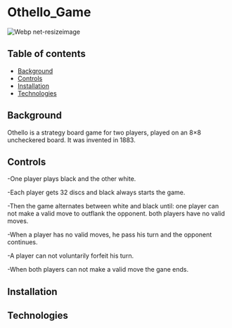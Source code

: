 # Othello_Game

![Webp net-resizeimage](https://play-lh.googleusercontent.com/PP-sw5-Y3Df-9VvHUoxsyo2MU4kROiamU_4cLf282EGl1bOBCU05Lw4jTYpF9mcR3Hs=w240-h480)
## Table of contents
+ [Background](Background)
+ [Controls](Controls)
+ [Installation](Installation)
+ [Technologies](Technologies)
## Background
Othello is a strategy board game for two players, played on an 8×8 uncheckered board. It was invented in 1883.
## Controls
  -One player plays black and the other white.
  
  -Each player gets 32 discs and black always starts the game.
  
  -Then the game alternates between white and black until:
     one player can not make a valid move to outflank the opponent.
     both players have no valid moves.
      
   -When a player has no valid moves, he pass his turn and the opponent continues.
   
   -A player can not voluntarily forfeit his turn.
   
   -When both players can not make a valid move the gane ends.

## Installation
## Technologies

